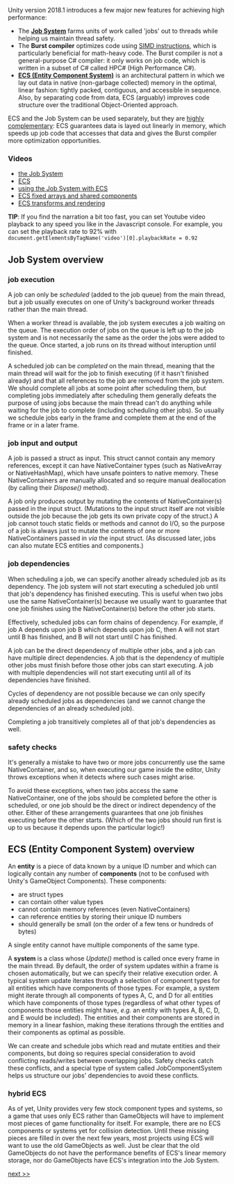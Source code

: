 Unity version 2018.1 introduces a few major new features for achieving high performance:

- The **[Job System](jobs.md)** farms units of work called 'jobs' out to threads while helping us maintain thread safety.
- The **Burst compiler** optimizes code using [SIMD instructions](https://en.wikipedia.org/wiki/SIMD), which is particularly beneficial for math-heavy code. The Burst compiler is not a general-purpose C# compiler: it only works on job code, which is written in a subset of C# called HPC# (High Performance C#).
- **[ECS (Entity Component System)](ecs.md)** is an architectural pattern in which we lay out data in native (non-garbage collected) memory in the optimal, linear fashion: tightly packed, contiguous, and accessible in sequence. Also, by separating code from data, ECS (arguably) improves code structure over the traditional Object-Oriented approach.

ECS and the Job System can be used separately, but they are [highly complementary](ecs_jobs.md): ECS guarantees data is layed out linearly in memory, which speeds up job code that accesses that data and gives the Burst compiler more optimization opportunities.

### Videos

- [the Job System](https://www.youtube.com/watch?v=zkVYbcSlfoE)
- [ECS](https://www.youtube.com/watch?v=kk8RCwQHIy4)
- [using the Job System with ECS](https://www.youtube.com/watch?v=SZGRtQ7-ilo)
- [ECS fixed arrays and shared components](https://youtu.be/oO2yqVQwFUQ)
- [ECS transforms and rendering](https://www.youtube.com/watch?v=QD2DpeuOrS0)

**TIP**: If you find the narration a bit too fast, you can set Youtube video playback to any speed you like in the Javascript console. For example, you can set the playback rate to 92% with `document.getElementsByTagName('video')[0].playbackRate = 0.92`

## Job System overview

### job execution

A job can only be *scheduled* (added to the job queue) from the main thread, but a job usually executes on one of Unity's background worker threads rather than the main thread.

When a worker thread is available, the job system executes a job waiting on the queue. The execution order of jobs on the queue is left up to the job system and is not necessarily the same as the order the jobs were added to the queue. Once started, a job runs on its thread without interuption until finished.

A scheduled job can be *completed* on the main thread, meaning that the main thread will wait for the job to finish executing (if it hasn't finished already) and that all references to the job are removed from the job system. We should complete all jobs at some point after scheduling them, but completing jobs immediately after scheduling them generally defeats the purpose of using jobs because the main thread can't do anything while waiting for the job to complete (including scheduling other jobs). So usually we schedule jobs early in the frame and complete them at the end of the frame or in a later frame.

### job input and output

A job is passed a struct as input. This struct cannot contain any memory references, except it can have NativeContainer types (such as NativeArray or NativeHashMap), which have unsafe pointers to native memory. These NativeContainers are manually allocated and so require manual deallocation (by calling their *Dispose()* method).

A job only produces output by mutating the contents of NativeContainer(s) passed in the input struct. (Mutations to the input struct itself are not visible outside the job because the job gets its own private copy of the struct.) A job cannot touch static fields or methods and cannot do I/O, so the purpose of a job is always just to mutate the contents of one or more NativeContainers passed in *via* the input struct. (As discussed later, jobs can also mutate ECS entities and components.)

### job dependencies

When scheduling a job, we can specify another already scheduled job as its dependency. The job system will not start executing a scheduled job until that job's dependency has finished executing. This is useful when two jobs use the same NativeContainer(s) because we usually want to guarantee that one job finishes using the NativeContainer(s) before the other job starts.

Effectively, scheduled jobs can form chains of dependency. For example, if job A depends upon job B which depends upon job C, then A will not start until B has finished, and B will not start until C has finished.

A job can be the direct dependency of multiple other jobs, and a job can have multiple direct dependencies. A job that is the dependency of multiple other jobs must finish before those other jobs can start executing. A job with multiple dependencies will not start executing until all of its dependencies have finished.

Cycles of dependency are not possible because we can only specify already scheduled jobs as dependencies (and we cannot change the dependencies of an already scheduled job).

Completing a job transitively completes all of that job's dependencies as well. 

### safety checks

It's generally a mistake to have two or more jobs concurrently use the same NativeContainer, and so, when executing our game inside the editor, Unity throws exceptions when it detects where such cases might arise.

To avoid these exceptions, when two jobs access the same NativeContainer, one of the jobs should be completed before the other is scheduled, or one job should be the direct or indirect dependency of the other. Either of these arrangements guarantees that one job finishes executing before the other starts. (Which of the two jobs should run first is up to us because it depends upon the particular logic!)

## ECS (Entity Component System) overview

An **entity** is a piece of data known by a unique ID number and which can logically contain any number of **components** (not to be confused with Unity's GameObject Components). These components:

- are struct types
- can contain other value types
- cannot contain memory references (even NativeContainers)
- can reference entities by storing their unique ID numbers
- should generally be small (on the order of a few tens or hundreds of bytes)

A single entity cannot have multiple components of the same type.

A **system** is a class whose *Update()* method is called once every frame in the main thread. By default, the order of system updates within a frame is chosen automatically, but we can specify their relative execution order. A typical system update iterates through a selection of component types for all entities which have components of those types. For example, a system might iterate through all components of types A, C, and D for all entities which have components of those types (regardless of what other types of components those entities might have, *e.g.* an entity with types A, B, C, D, and E would be included). The entities and their components are stored in memory in a linear fashion, making these iterations through the entities and their components as optimal as possible.

We can create and schedule jobs which read and mutate entities and their components, but doing so requires special consideration to avoid conflicting reads/writes between overlapping jobs. Safety checks catch these conflicts, and a special type of system called JobComponentSystem helps us structure our jobs' dependencies to avoid these conflicts.

### hybrid ECS

As of yet, Unity provides very few stock component types and systems, so a game that uses only ECS rather than GameObjects will have to implement most pieces of game functionality for itself. For example, there are no ECS components or systems yet for collision detection. Until these missing pieces are filled in over the next few years, most projects using ECS will want to use the old GameObjects as well. Just be clear that the old GameObjects do not have the performance benefits of ECS's linear memory storage, nor do GameObjects have ECS's integration into the Job System.

[next \>\>](jobs.md)
